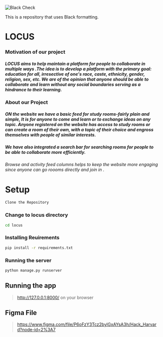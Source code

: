 ![Black Check](https://github.com/aishaandatt/HackHarvard/actions/workflows/black-check.yml/badge.svg)

This is a repository that uses Black formatting.


# LOCUS

### Motivation of our project

##### LOCUS aims to help maintain a platform for people to collaborate in multiple ways .The idea is to develop a platform with the primary goal: **education for all**, irresective of one's race, caste, ethnicity, gender, religion, sex, etc. We are of the opinion that anyone should be able to collaborate and learn without any social boundaries serving as a hindrance to their learning.

### About our Project

##### ON the website we have a basic feed for study rooms-fairly plain and simple, It is for anyone to come and learn or to exchange ideas on any topic. Anyone registered on the website has access to study rooms or can create a room of their own, with a topic of their choice and engross themselves with people of similar interests.

##### We have also integrated a search bar for searching rooms for people to be able to collaborate more efficiently.

###### Browse and activity feed columns helps to keep the website more engaging since anyone can go roooms directly and join in .

###

# Setup

```bash
Clone the Repository
```

### Change to locus directory

```bash
cd locus
```

### Installing Reuirements

```bash
pip install -r requirements.txt
```

### Running the server

```bash
python manage.py runserver
```

## Running the app

> http://127.0.0.1:8000/ on your browser

## Figma File
> https://www.figma.com/file/P6oFzY3Tcz2bylGxAYsA3h/Hack_Harvard?node-id=2%3A7
